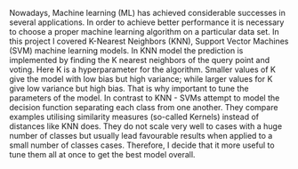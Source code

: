 Nowadays, Machine learning (ML) has achieved considerable successes in several applications. In order to achieve better performance it is necessary to choose a proper machine learning algorithm on a particular data set.
In this project I covered K-Nearest Neighbors (KNN), Support Vector Machines (SVM) machine learning models.
In KNN model the prediction is implemented by finding the K nearest neighbors of the query point and voting. Here K is a hyperparameter for the algorithm. Smaller values of K give the model with low bias but high variance; while larger values for K give low variance but high bias.
That is why important to tune the parameters of the model.
In contrast to KNN - SVMs attempt to model the decision function separating each class from one another. They compare examples utilising similarity measures (so-called Kernels) instead of distances like KNN does. They do not scale very well to cases with a huge number of classes but usually lead favourable results when applied to a small number of classes cases.
Therefore, I decide that it more useful to tune them all at once to get the best model overall.

